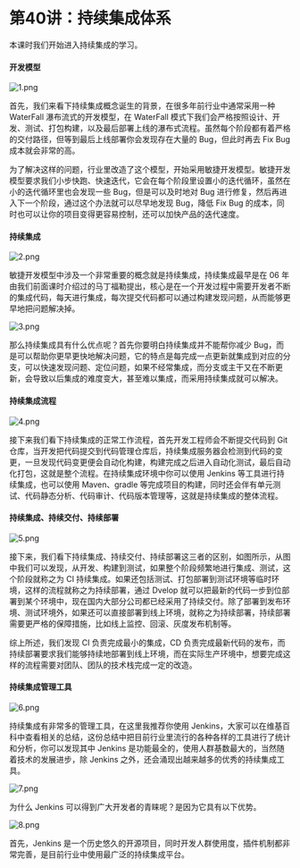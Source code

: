 # 第40讲：持续集成体系

本课时我们开始进入持续集成的学习。

#### 开发模型


<Image alt="1.png" src="https://s0.lgstatic.com/i/image/M00/08/4B/CgqCHl66coKAYq1KAAWlORDMJxE300.png"/> 


首先，我们来看下持续集成概念诞生的背景，在很多年前行业中通常采用一种 WaterFall 瀑布流式的开发模型，在 WaterFall 模式下我们会严格按照设计、开发、测试、打包构建，以及最后部署上线的瀑布式流程。虽然每个阶段都有着严格的交付路径，但等到最后上线部署你会发现存在大量的 Bug，但此时再去 Fix Bug 成本就会非常的高。

为了解决这样的问题，行业里改造了这个模型，开始采用敏捷开发模型。敏捷开发模型要求我们小步快跑、快速迭代，它会在每个阶段里设置小的迭代循环，虽然在小的迭代循环里也会发现一些 Bug，但是可以及时地对 Bug 进行修复，然后再进入下一个阶段，通过这个办法就可以尽早地发现 Bug，降低 Fix Bug 的成本，同时也可以让你的项目变得更容易控制，还可以加快产品的迭代速度。

#### 持续集成


<Image alt="2.png" src="https://s0.lgstatic.com/i/image/M00/08/4B/Ciqc1F66coqAO8d0AAWruoL246c967.png"/> 


敏捷开发模型中涉及一个非常重要的概念就是持续集成，持续集成最早是在 06 年由我们前面课时介绍过的马丁福勒提出，核心是在一个开发过程中需要开发者不断的集成代码，每天进行集成，每次提交代码都可以通过构建发现问题，从而能够更早地把问题解决掉。


<Image alt="3.png" src="https://s0.lgstatic.com/i/image/M00/08/4B/CgqCHl66cpKAUoG0AAO7c03HBYg271.png"/> 


那么持续集成具有什么优点呢？首先你要明白持续集成并不能帮你减少 Bug，而是可以帮助你更早更快地解决问题，它的特点是每完成一点更新就集成到对应的分支，可以快速发现问题、定位问题，如果不经常集成，而分支或主干又在不断更新，会导致以后集成的难度变大，甚至难以集成，而采用持续集成就可以解决。

#### 持续集成流程


<Image alt="4.png" src="https://s0.lgstatic.com/i/image/M00/08/4B/Ciqc1F66cpuAUG-1AATdPsuNiWA879.png"/> 


接下来我们看下持续集成的正常工作流程，首先开发工程师会不断提交代码到 Git 仓库，当开发把代码提交到代码管理仓库后，持续集成服务器会检测到代码的变更，一旦发现代码变更便会自动化构建，构建完成之后进入自动化测试，最后自动化打包，这就是整个流程。在持续集成环境中你可以使用 Jenkins 等工具进行持续集成，也可以使用 Maven、gradle 等完成项目的构建，同时还会伴有单元测试、代码静态分析、代码审计、代码版本管理等，这就是持续集成的整体流程。

#### 持续集成、持续交付、持续部署


<Image alt="5.png" src="https://s0.lgstatic.com/i/image/M00/08/4B/Ciqc1F66cqWAczw7AANWKAlLm_g201.png"/> 


接下来，我们看下持续集成、持续交付、持续部署这三者的区别，如图所示，从图中我们可以发现，从开发、构建到测试，如果整个阶段频繁地进行集成、测试，这个阶段就称之为 CI 持续集成。如果还包括测试、打包部署到测试环境等临时环境，这样的流程就称之为持续部署，通过 Dvelop 就可以把最新的代码一步到位部署到某个环境中，现在国内大部分公司都已经采用了持续交付。除了部署到发布环境、测试环境外，如果还可以直接部署到线上环境，就称之为持续部署，持续部署需要更严格的保障措施，比如线上监控、回滚、灰度发布机制等。

综上所述，我们发现 CI 负责完成最小的集成，CD 负责完成最新代码的发布，而持续部署要求我们能够持续地部署到线上环境，而在实际生产环境中，想要完成这样的流程需要对团队、团队的技术栈完成一定的改造。

#### 持续集成管理工具


<Image alt="6.png" src="https://s0.lgstatic.com/i/image/M00/08/4B/CgqCHl66cq-AUI3JAAY-UYu4_D8326.png"/> 


持续集成有非常多的管理工具，在这里我推荐你使用 Jenkins，大家可以在维基百科中查看相关的总结，这份总结中把目前行业里流行的各种各样的工具进行了统计和分析，你可以发现其中 Jenkins 是功能最全的，使用人群基数最大的，当然随着技术的发展进步，除 Jenkins 之外，还会涌现出越来越多的优秀的持续集成工具。


<Image alt="7.png" src="https://s0.lgstatic.com/i/image/M00/08/4B/CgqCHl66creATpMnAAURg5NimbA179.png"/> 


为什么 Jenkins 可以得到广大开发者的青睐呢？是因为它具有以下优势。


<Image alt="8.png" src="https://s0.lgstatic.com/i/image/M00/08/4B/CgqCHl66cr-AfzMsAARZjtoWH7g102.png"/> 


首先，Jenkins 是一个历史悠久的开源项目，同时开发人群使用度，插件机制都非常完善，是目前行业中使用最广泛的持续集成平台。

